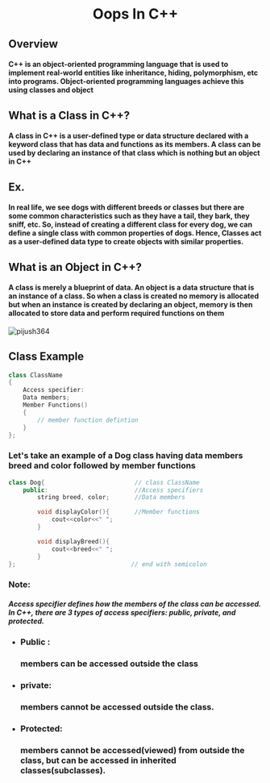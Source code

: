 <h1 align="center">Oops In C++</h1>

## Overview

#### C++ is an object-oriented programming language that is used to implement real-world entities like inheritance, hiding, polymorphism, etc into programs. Object-oriented programming languages achieve this using classes and object

## What is a Class in C++?

#### A class in C++ is a user-defined type or data structure declared with a keyword class that has data and functions as its members. A class can be used by declaring an instance of that class which is nothing but an object in C++

## Ex.
#### In real life, we see dogs with different breeds or classes but there are some common characteristics such as they have a tail, they bark, they sniff, etc. So, instead of creating a different class for every dog, we can define a single class with common properties of dogs. Hence, Classes act as a user-defined data type to create objects with similar properties.

## What is an Object in C++?

#### A class is merely a blueprint of data. An object is a data structure that is an instance of a class. So when a class is created no memory is allocated but when an instance is created by declaring an object, memory is then allocated to store data and perform required functions on them



<p align="left"> <img src="https://scaler.com/topics/images/object-in-cpp.webp" alt="pijush364" /> </p>


## Class Example

```c++
class ClassName
{
    Access specifier: 
    Data members;
    Member Functions()
    {
        // member function defintion
    }
};


```

### Let's take an example of a Dog class having data members breed and color followed by member functions

```c++
class Dog{                         // class ClassName
    public:                        //Access specifiers
        string breed, color;       //Data members

        void displayColor(){       //Member functions
            cout<<color<<" ";
        }

        void displayBreed(){
            cout<<breed<<" ";
        }
};                                // end with semicolon

```

### Note:
##### Access specifier defines how the members of the class can be accessed. In C++, there are 3 types of access specifiers: public, private, and protected.

<ul>
  <li><h3>Public :<h3/>members can be accessed outside the class</li>
  <li><h3>private:<h3/>members cannot be accessed outside the class.</li>
  <li><h3>Protected:<h3/>members cannot be accessed(viewed) from outside the class, but can be accessed in inherited classes(subclasses).</li>
 </ul>
